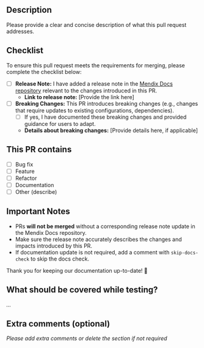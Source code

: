 ## Description

Please provide a clear and concise description of what this pull request addresses.

## Checklist

To ensure this pull request meets the requirements for merging, please complete the checklist below:

- [ ] **Release Note:** I have added a release note in the [Mendix Docs repository](https://github.com/mendix/docs) relevant to the changes introduced in this PR.
  - **Link to release note:** [Provide the link here]
- [ ] **Breaking Changes:** This PR introduces breaking changes (e.g., changes that require updates to existing configurations, dependencies).
  - [ ] If yes, I have documented these breaking changes and provided guidance for users to adapt.
  - **Details about breaking changes:** [Provide details here, if applicable]

## This PR contains

- [ ] Bug fix
- [ ] Feature
- [ ] Refactor
- [ ] Documentation
- [ ] Other (describe)

## Important Notes

- PRs **will not be merged** without a corresponding release note update in the Mendix Docs repository.
- Make sure the release note accurately describes the changes and impacts introduced by this PR.
- If documentation update is not required, add a comment with `skip-docs-check` to skip the docs check.

Thank you for keeping our documentation up-to-date! 🚀

## What should be covered while testing?

_..._

## Extra comments (optional)

_Please add extra comments or delete the section if not required_
